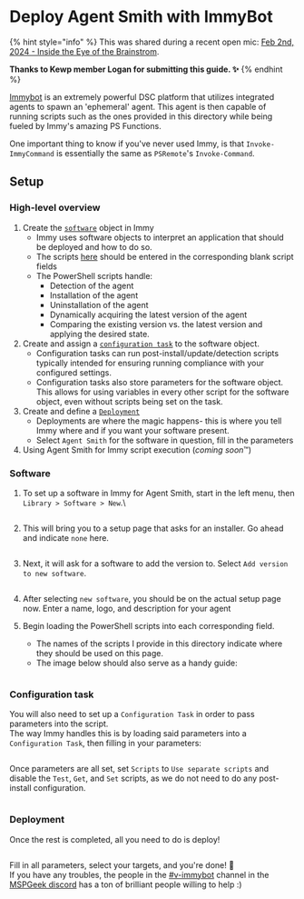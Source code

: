 # Deploy Agent Smith with ImmyBot

{% hint style="info" %}
This was shared during a recent open mic: [Feb 2nd, 2024 - Inside the Eye of the Brainstrom](https://docs.rewst.help/updates/roc-open-mics/feb-2nd-2024-inside-the-eye-of-the-brainstrom).

**Thanks to Kewp member Logan for submitting this guide. ✨**
{% endhint %}

[Immybot](broken-reference) is an extremely powerful DSC platform that utilizes integrated agents to spawn an 'ephemeral' agent. This agent is then capable of running scripts such as the ones provided in this directory while being fueled by Immy's amazing PS Functions.

One important thing to know if you've never used Immy, is that `Invoke-ImmyCommand` is essentially the same as `PSRemote`'s `Invoke-Command`.

## Setup

### High-level overview

1. Create the [`software`](deploying-agent-smith-with-immybot.md#software) object in Immy
   * Immy uses software objects to interpret an application that should be deployed and how to do so.
   * The scripts [here](https://github.com/BezaluLLC/Project-Foghorn/tree/main/ImmyBot%20Integration) should be entered in the corresponding blank script fields
   * The PowerShell scripts handle:
     * Detection of the agent
     * Installation of the agent
     * Uninstallation of the agent
     * Dynamically acquiring the latest version of the agent
     * Comparing the existing version vs. the latest version and applying the desired state.
2. Create and assign a [`configuration task`](deploying-agent-smith-with-immybot.md#configuration-task) to the software object.
   * Configuration tasks can run post-install/update/detection scripts typically intended for ensuring running compliance with your configured settings.
   * Configuration tasks also store parameters for the software object. This allows for using variables in every other script for the software object, even without scripts being set on the task.
3. Create and define a [`Deployment`](deploying-agent-smith-with-immybot.md#deployment)
   * Deployments are where the magic happens- this is where you tell Immy where and if you want your software present.
   * Select `Agent Smith` for the software in question, fill in the parameters
4. Using Agent Smith for Immy script execution (_coming soon_:tm:)

### Software

1.  To set up a software in Immy for Agent Smith, start in the left menu, then `Library > Software > New`.\


    <figure><img src="https://github.com/BezaluLLC/Project-Foghorn-agent/assets/2997336/ea8f749a-47cf-4a05-af40-c461a9a17839" alt=""><figcaption></figcaption></figure>
2.  This will bring you to a setup page that asks for an installer. Go ahead and indicate `none` here.&#x20;

    <figure><img src="https://github.com/RewstApp/docs.rewst.help/assets/2997336/48ccca1a-dd66-49c1-b807-bd6ab0535666" alt=""><figcaption></figcaption></figure>
3.  Next, it will ask for a software to add the version to. Select `Add version to new software`.&#x20;

    <figure><img src="https://github.com/RewstApp/docs.rewst.help/assets/2997336/6eceb9ff-bb22-410b-95b8-c3a40e2897e8" alt=""><figcaption></figcaption></figure>
4. After selecting `new software`, you should be on the actual setup page now. Enter a name, logo, and description for your agent
5.  Begin loading the PowerShell scripts into each corresponding field.

    * The names of the scripts I provide in this directory indicate where they should be used on this page.
    * The image below should also serve as a handy guide:

    <div align="left"><figure><img src="https://github.com/BezaluLLC/Project-Foghorn-agent/assets/2997336/fb95e366-9315-4d20-8dbc-37e641aa58ab" alt=""><figcaption></figcaption></figure></div>

### Configuration task

You will also need to set up a `Configuration Task` in order to pass parameters into the script.\
The way Immy handles this is by loading said parameters into a `Configuration Task`, then filling in your parameters:

<div align="left"><figure><img src="https://github.com/BezaluLLC/Project-Foghorn-agent/assets/2997336/8f5bff3b-8b2a-4028-a777-2cc511eb2faa" alt=""><figcaption></figcaption></figure></div>

Once parameters are all set, set `Scripts` to `Use separate scripts` and disable the `Test`, `Get`, and `Set` scripts, as we do not need to do any post-install configuration.

<div align="left"><figure><img src="https://github.com/BezaluLLC/Project-Foghorn-agent/assets/2997336/42a9ed06-bab8-456b-8cb0-ea15eec2a122" alt=""><figcaption></figcaption></figure></div>

### Deployment

Once the rest is completed, all you need to do is deploy!

<div align="left"><figure><img src="https://github.com/BezaluLLC/Project-Foghorn-agent/assets/2997336/47c630f1-6511-4eb1-a744-69bae7de8d7e" alt=""><figcaption></figcaption></figure></div>

Fill in all parameters, select your targets, and you're done! :tada:\
If you have any troubles, the people in the [#v-immybot](https://discord.com/channels/801971115013963818/882364989057433680) channel in the [MSPGeek discord](https://discord.gg/mspgeek) has a ton of brilliant people willing to help :)
